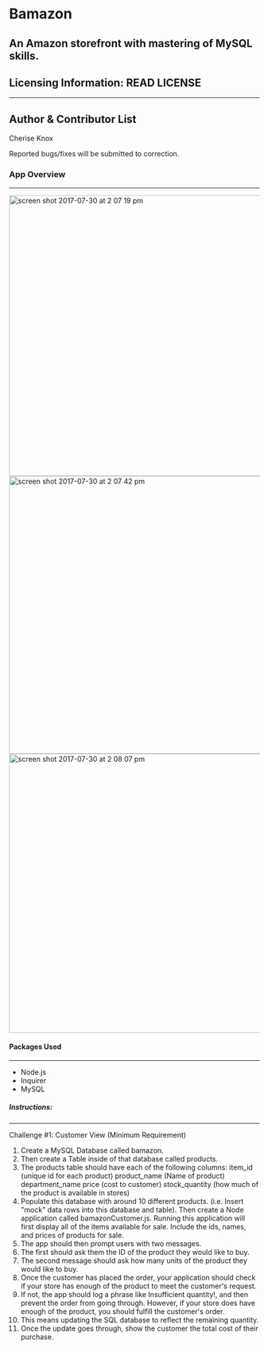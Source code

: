 # Bamazon 

An Amazon storefront with mastering of MySQL skills.
--- 

## Licensing Information: READ LICENSE 
---

Author & Contributor List 
------------

Cherise Knox 

Reported bugs/fixes will be submitted to correction.  

### **App Overview** 
---------
<img width="563" alt="screen shot 2017-07-30 at 2 07 19 pm" src="https://user-images.githubusercontent.com/26241261/28757325-445a7206-7535-11e7-8617-883da1085326.png"> 

<img width="557" alt="screen shot 2017-07-30 at 2 07 42 pm" src="https://user-images.githubusercontent.com/26241261/28757355-0387bcce-7536-11e7-8b4d-74931fd701f8.png">

<img width="560" alt="screen shot 2017-07-30 at 2 08 07 pm" src="https://user-images.githubusercontent.com/26241261/28757364-3d7bec8e-7536-11e7-9576-bbf1652544b7.png">

#### **Packages Used** 
---------  
* Node.js 
* Inquirer 
* MySQL 

##### **Instructions:** 
----

Challenge #1: Customer View (Minimum Requirement)

1. Create a MySQL Database called bamazon.
1. Then create a Table inside of that database called products.
1. The products table should have each of the following columns:
	item_id (unique id for each product)
	product_name (Name of product)
	department_name
	price (cost to customer)
	stock_quantity (how much of the product is available in stores)
1. Populate this database with around 10 different products. (i.e. Insert "mock" data rows into this database and table).
Then create a Node application called bamazonCustomer.js. Running this application will first display all of the items available for sale. Include the ids, names, and prices of products for sale.
1. The app should then prompt users with two messages.
1. The first should ask them the ID of the product they would like to buy.
1. The second message should ask how many units of the product they would like to buy.
1. Once the customer has placed the order, your application should check if your store has enough of the product to meet the customer's request.
1. If not, the app should log a phrase like Insufficient quantity!, and then prevent the order from going through.
However, if your store does have enough of the product, you should fulfill the customer's order.
1. This means updating the SQL database to reflect the remaining quantity.
1. Once the update goes through, show the customer the total cost of their purchase.


